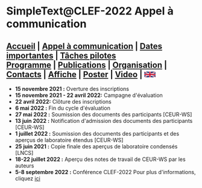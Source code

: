 
# SimpleText@CLEF-2022 Appel à communication

[Accueil](./) | [Appel à communication](./CFP) | [Dates importantes](./dates) | [Tâches pilotes](./tasks)  
[Programme](./program) | [Publications](./publications) | [Organisation](./organisation) | [Contacts](./contacts) | [Affiche](./affiche) | [Poster](./poster) | [Video](./video) | [<img src="./en.png" width="30">](../en/CFP)
---

* 	**15 novembre 2021 :** Overture des inscriptions
* **15 novembre 2021 - 22 avril 2022:** Campagne d'évaluation
* **22 avril 2022:** Clôture des inscriptions
*	**6 mai 2022 :** Fin du cycle d'évaluation
*	**27 mai 2022 :** Soumission des documents des participants [CEUR-WS]
*	**13 juin 2022 :** Notification d'admission des documents des participants [CEUR-WS]
*	**1 juillet 2022 :** Soumission des documents des participants et des aperçus de laboratoire étendus [CEUR-WS]
*	**25 juin 2021 :** Copie finale des aperçus de laboratoire condensés [LNCS]
*	**18-22 juillet 2022 :** Aperçu des notes de travail de CEUR-WS par les auteurs
*	**5-8 septembre 2022 :** Conférence CLEF-2022
Pour plus d'informations, cliquez [ici](http://clef2021.clef-initiative.eu/index.php?page=Pages/schedule.html)


